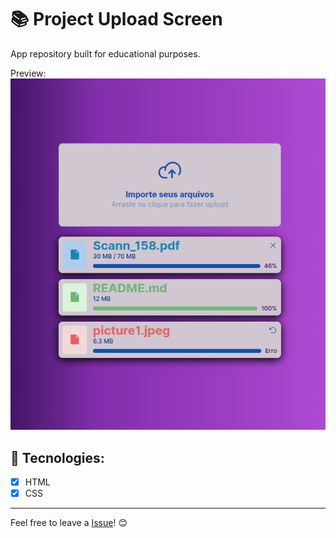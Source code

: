 # 📚 Project Upload Screen

App repository built for educational purposes.

Preview:
![Screen Upload](img/tela-upload.png)

## 🚀 Tecnologies:
- [x] HTML
- [x] CSS

---

Feel free to leave a [Issue](https://github.com/rodineyw/Tela-de-Upload/issues)! 😊